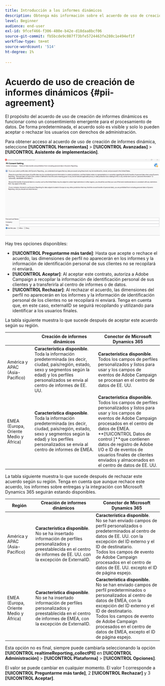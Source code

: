 ```yaml
---
title: Introducción a los informes dinámicos
description: Obtenga más información sobre el acuerdo de uso de creación de informes dinámicos
level: Beginner
audience: end-user
exl-id: 9fcef466-f306-480e-b42e-d18daa8bcf06
source-git-commit: fb5bcde9c087f73bfe5724463fe280c1e494ef1f
workflow-type: tm+mt
source-wordcount: '514'
ht-degree: 1%

---
```


# Acuerdo de uso de creación de informes dinámicos {#pii-agreement}

El propósito del acuerdo de uso de creación de informes dinámicos es funcionar como un consentimiento emergente para el procesamiento de datos. De forma predeterminada, el acuerdo solo es visible y solo lo pueden aceptar o rechazar los usuarios con derechos de administración.

Para obtener acceso al acuerdo de uso de creación de informes dinámica, seleccione **[!UICONTROL Herramientas]** > **[!UICONTROL Avanzadas]** > **[!UICONTROL Asistente de implementación]**.

![](assets/pii-agreement.png)

Hay tres opciones disponibles:

* **[!UICONTROL Preguntarme más tarde]**: Hasta que acepte o rechace el acuerdo, las dimensiones de perfil no aparecerán en los informes y la información de identificación personal de sus clientes no se recopilará ni enviará.
* **[!UICONTROL Aceptar]**: Al aceptar este contrato, autoriza a Adobe Campaign a recopilar la información de identificación personal de sus clientes y a transferirla al centro de informes o de datos.
* **[!UICONTROL Rechazar]**: Al rechazar el acuerdo, las dimensiones del perfil no aparecerán en los informes y la información de identificación personal de los clientes no se recopilará ni enviará. Tenga en cuenta que, en este caso, externalID se seguirá recopilando y utilizando para identificar a los usuarios finales.

La tabla siguiente muestra lo que sucede después de aceptar este acuerdo según su región.

|  | Creación de informes dinámicos | Conector de Microsoft Dynamics 365 |
|---|---|---|
| América y APAC (Asia-Pacífico) | **Característica disponible**. <br>Toda la información predeterminada (es decir, ciudad, país/región, estado, sexo y segmentos según la edad) y los perfiles personalizados se envía al centro de informes de EE. UU. | **Característica disponible**. <br>Todos los campos de perfiles personalizados y listos para usar y los campos de eventos de Adobe Campaign se procesan en el centro de datos de EE. UU. |
| EMEA (Europa, Oriente Medio y África) | **Característica disponible**. <br>Toda la información predeterminada (es decir, ciudad, país/región, estado, sexo y segmentos según la edad) y los perfiles personalizados se envía al centro de informes de EMEA. | **Característica disponible.** <br>Todos los campos de perfiles personalizados y listos para usar y los campos de eventos de Adobe Campaign procesados en el centro de datos de EMEA. <br>**[!UICONTROL Datos de control ]**que contienen datos de registro de Adobe I/O e ID de eventos de usuarios finales de clientes enviados y almacenados en el centro de datos de EE. UU. |

La tabla siguiente muestra lo que sucede después de rechazar este acuerdo según su región. Tenga en cuenta que aunque rechace este acuerdo, los informes sobre entregas y la integración con Microsoft Dynamics 365 seguirán estando disponibles.

| Región | Creación de informes dinámicos | Conector de Microsoft Dynamics 365 |
|---|---|---|
| América y APAC (Asia-Pacífico) | **Característica disponible**. <br> No se ha insertado información de perfiles personalizados y preestablecida en el centro de informes de EE. UU. con la excepción de ExternalID. | **Característica disponible**. <br>No se han enviado campos de perfil personalizados o predeterminados al centro de datos de EE. UU. con la excepción del ID externo y el ID de destinatario. <br>Todos los campos de evento de Adobe Campaign procesados en el centro de datos de EE. UU. excepto el ID de página espejo. |
| EMEA (Europa, Oriente Medio y África) | **Característica disponible**. <br>No se ha insertado información de perfiles personalizados y preestablecida en el centro de informes de EMEA, con la excepción de ExternalID. | **Característica disponible.** <br>No se han enviado campos de perfil predeterminados o personalizados al centro de datos de EMEA, con la excepción del ID externo y el ID de destinatario. <br>Todos los campos de evento de Adobe Campaign procesados en el centro de datos de EMEA, excepto el ID de página espejo. |

Esta opción no es final, siempre puede cambiarla seleccionando la opción **[!UICONTROL realtimeReporting_collectPII]** en **[!UICONTROL Administración]** > **[!UICONTROL Plataforma]** > **[!UICONTROL Opciones]**.

El valor se puede cambiar en cualquier momento. El valor 1 corresponde a **[!UICONTROL Preguntarme más tarde]**, 2 **[!UICONTROL Rechazar]** y 3 **[!UICONTROL Aceptar]**.
